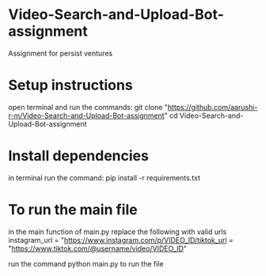 # Video-Search-and-Upload-Bot-assignment
Assignment for persist ventures

# Setup instructions
open terminal and run the commands:
git clone "https://github.com/aarushi-r-m/Video-Search-and-Upload-Bot-assignment"
cd Video-Search-and-Upload-Bot-assignment

# Install dependencies
in terminal run the command:
pip install -r requirements.txt

# To run the main file 
in the main function of main.py replace the following with valid urls
  instagram_url = "https://www.instagram.com/p/VIDEO_ID/tiktok_url = "https://www.tiktok.com/@username/video/VIDEO_ID"

run the command python main.py to run the file